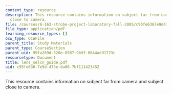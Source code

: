 ```yaml
---
content_type: resource
description: This resource contains information on subject far from camera and subject
  close to camera.
file: /courses/6-163-strobe-project-laboratory-fall-2005/c95fe6367e9d473eda867bf111423452_lens_selcn_guide.pdf
file_type: application/pdf
learning_resource_types: []
ocw_type: OCWFile
parent_title: Study Materials
parent_type: CourseSection
parent_uid: 99fa269d-320e-8987-9b9f-8644ae91723c
resourcetype: Document
title: lens_selcn_guide.pdf
uid: c95fe636-7e9d-473e-da86-7bf111423452
---
```

This resource contains information on subject far from camera and subject close to camera.